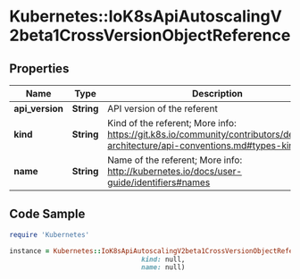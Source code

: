 # Kubernetes::IoK8sApiAutoscalingV2beta1CrossVersionObjectReference

## Properties

Name | Type | Description | Notes
------------ | ------------- | ------------- | -------------
**api_version** | **String** | API version of the referent | [optional] 
**kind** | **String** | Kind of the referent; More info: https://git.k8s.io/community/contributors/devel/sig-architecture/api-conventions.md#types-kinds\&quot; | 
**name** | **String** | Name of the referent; More info: http://kubernetes.io/docs/user-guide/identifiers#names | 

## Code Sample

```ruby
require 'Kubernetes'

instance = Kubernetes::IoK8sApiAutoscalingV2beta1CrossVersionObjectReference.new(api_version: null,
                                 kind: null,
                                 name: null)
```


